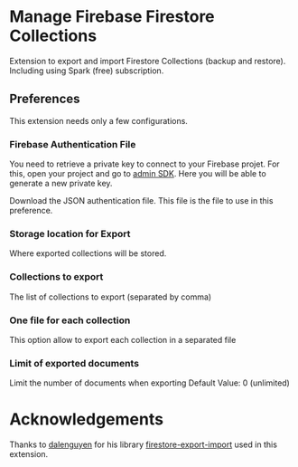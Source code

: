 # Manage Firebase Firestore Collections

Extension to export and import Firestore Collections (backup and restore). Including using Spark (free) subscription.

## Preferences

This extension needs only a few configurations.

### Firebase Authentication File

You need to retrieve a private key to connect to your Firebase projet.
For this, open your project and go to [admin SDK](https://console.firebase.google.com/project/_/settings/serviceaccounts/adminsdk).
Here you will be able to generate a new private key.

Download the JSON authentication file. This file is the file to use in this preference.

### Storage location for Export

Where exported collections will be stored.

### Collections to export

The list of collections to export (separated by comma)

### One file for each collection

This option allow to export each collection in a separated file

### Limit of exported documents

Limit the number of documents when exporting
Default Value: 0 (unlimited)

# Acknowledgements

Thanks to [dalenguyen](https://github.com/dalenguyen) for his library [firestore-export-import](https://www.npmjs.com/package/firestore-export-import) used in this extension.